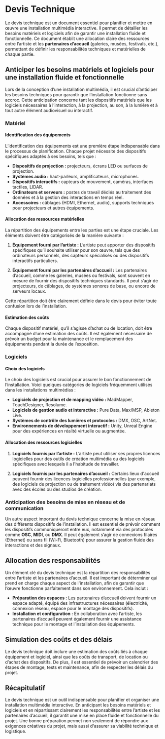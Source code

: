 # Devis Technique

Le devis technique est un document essentiel pour planifier et mettre en œuvre une installation multimédia interactive. Il permet de détailler les besoins matériels et logiciels afin de garantir une installation fluide et fonctionnelle. Ce document établit une allocation claire des ressources entre l’artiste et les **partenaires d’accueil** (galeries, musées, festivals, etc.), permettant de définir les responsabilités techniques et matérielles de chaque partie.

## Anticiper les besoins matériels et logiciels pour une installation fluide et fonctionnelle

Lors de la conception d’une installation multimédia, il est crucial d’anticiper les besoins techniques pour garantir que l’installation fonctionne sans accroc. Cette anticipation concerne tant les dispositifs matériels que les logiciels nécessaires à l’interaction, à la projection, au son, à la lumière et à tout autre élément audiovisuel ou interactif.

### Matériel

#### Identification des équipements

L’identification des équipements est une première étape indispensable dans le processus de planification. Chaque projet nécessite des dispositifs spécifiques adaptés à ses besoins, tels que :

* **Dispositifs de projection :** projecteurs, écrans LED ou surfaces de projection.
* **Systèmes audio :** haut-parleurs, amplificateurs, microphones.
* **Dispositifs interactifs :** capteurs de mouvement, caméras, interfaces tactiles, LIDAR.
* **Ordinateurs et serveurs :** postes de travail dédiés au traitement des données et à la gestion des interactions en temps réel.
* **Accessoires :** câblages (HDMI, Ethernet, audio), supports techniques pour projecteurs et autres équipements.

#### Allocation des ressources matérielles

La répartition des équipements entre les parties est une étape cruciale. Les éléments doivent être catégorisés de la manière suivante :

1. **Équipement fourni par l’artiste :** L’artiste peut apporter des dispositifs spécifiques qu’il souhaite utiliser pour son œuvre, tels que des ordinateurs personnels, des capteurs spécialisés ou des dispositifs interactifs particuliers.

2. **Équipement fourni par les partenaires d’accueil :** Les partenaires d’accueil, comme les galeries, musées ou festivals, sont souvent en mesure de fournir des dispositifs techniques standards. Il peut s’agir de projecteurs, de câblages, de systèmes sonores de base, ou encore de serveurs locaux. 

Cette répartition doit être clairement définie dans le devis pour éviter toute confusion lors de l’installation.

#### Estimation des coûts

Chaque dispositif matériel, qu’il s’agisse d’achat ou de location, doit être accompagné d’une estimation des coûts. Il est également nécessaire de prévoir un budget pour la maintenance et le remplacement des équipements pendant la durée de l’exposition.

### Logiciels

#### Choix des logiciels

Le choix des logiciels est crucial pour assurer le bon fonctionnement de l’installation. Voici quelques catégories de logiciels fréquemment utilisés dans les installations multimédias :

* **Logiciels de projection et de mapping vidéo :** MadMapper, TouchDesigner, Resolume.
* **Logiciels de gestion audio et interactive :** Pure Data, Max/MSP, Ableton Live.
* **Systèmes de contrôle des lumières et protocoles :** DMX, OSC, ArtNet.
* **Environnements de développement interactif :** Unity, Unreal Engine pour des expériences en réalité virtuelle ou augmentée.

#### Allocation des ressources logicielles

1. **Logiciels fournis par l’artiste :** L’artiste peut utiliser ses propres licences logicielles pour des outils de création multimédia ou des logiciels spécifiques avec lesquels il a l'habitude de travailler.

2. **Logiciels fournis par les partenaires d’accueil :** Certains lieux d'accueil peuvent fournir des licences logicielles professionnelles (par exemple, des logiciels de projection ou de traitement vidéo) via des partenariats avec des écoles ou des studios de création. 

### Anticipation des besoins de mise en réseau et de communication

Un autre aspect important du devis technique concerne la mise en réseau des différents dispositifs de l’installation. Il est essentiel de prévoir comment les dispositifs communiqueront entre eux, notamment via des protocoles comme **OSC**, **MIDI**, ou **DMX**. Il peut également s’agir de connexions filaires (Ethernet) ou sans fil (Wi-Fi, Bluetooth) pour assurer la gestion fluide des interactions et des signaux.

## Allocation des responsabilités

Un élément clé du devis technique est la répartition des responsabilités entre l’artiste et les partenaires d’accueil. Il est important de déterminer qui prend en charge chaque aspect de l'installation, afin de garantir que l’œuvre fonctionne parfaitement dans son environnement. Cela inclut :

* **Préparation des espaces :** Les partenaires d’accueil doivent fournir un espace adapté, équipé des infrastructures nécessaires (électricité, connexion réseau, espace pour le montage des dispositifs).
* **Installation et configuration :** En collaboration avec l’artiste, les partenaires d’accueil peuvent également fournir une assistance technique pour le montage et l’installation des équipements.

## Simulation des coûts et des délais

Le devis technique doit inclure une estimation des coûts liés à chaque équipement et logiciel, ainsi que les coûts de transport, de location ou d’achat des dispositifs. De plus, il est essentiel de prévoir un calendrier des étapes de montage, tests et maintenance, afin de respecter les délais du projet.

## Récapitulatif

Le devis technique est un outil indispensable pour planifier et organiser une installation multimédia interactive. En anticipant les besoins matériels et logiciels et en répartissant clairement les responsabilités entre l’artiste et les partenaires d’accueil, il garantit une mise en place fluide et fonctionnelle du projet. Une bonne préparation permet non seulement de répondre aux exigences créatives du projet, mais aussi d'assurer sa viabilité technique et logistique.
